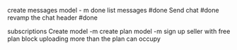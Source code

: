 create messages model - m done
list messages  #done
Send chat #done
revamp the chat header #done

subscriptions
Create model -m
create plan model -m
sign up seller with free plan
block uploading more than the plan can occupy
